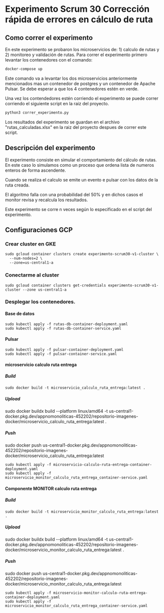 # Experimento Scrum 30 Corrección rápida de errores en cálculo de ruta 

## Como correr el experimento

En este experimento se probaron los microservicios de: 1) calculo de rutas y 2) monitoreo y validación de rutas. Para correr el experimento primero levantar los contenedores con el comando:

```bash
docker-compose up
```

Este comando va a levantar los dos microservicios anteriormente mencionados mas un contenedor de postgres y un contenedor de Apache Pulsar. Se debe esperar a que los 4 contenedores estén en verde.

Una vez los contendedores estén corriendo el experimento se puede correr corriendo el siguiente script en la raiz del proyecto.

```bash
python3 correr_experimento.py
```
Los resultados del experimento se guardan en el archivo "rutas_calculadas.xlsx" en la raiz del proyecto despues de correr este script.

## Descripción del experimento

El experimento consiste en simular el comportamiento del cálculo de rutas. En este caso lo simulamos como un proceso que ordena lista de numeros enteros de forma ascendente.

Cuando se realiza el calculo se emite un evento e pulsar con los datos de la ruta creada.

El algoritmo falla con una probabilidad del 50% y en dichos casos el monitor revisa y recalcula los resultados.

Este experimento se corre n veces según lo especificado en el script del experimento. 

## Configuraciones GCP

### Crear cluster en GKE
```
sudo gcloud container clusters create experimento-scrum30-v1-cluster \
  --num-nodes=2 \
  --zone=us-central1-a
```

### Conectarme al cluster
```
sudo gcloud container clusters get-credentials experimento-scrum30-v1-cluster --zone us-central1-a
```

### Desplegar los contenedores.

#### Base de datos
```
sudo kubectl apply -f rutas-db-container-deployment.yaml
sudo kubectl apply -f rutas-db-container-service.yaml
```

#### Pulsar
```
sudo kubectl apply -f pulsar-container-deployment.yaml
sudo kubectl apply -f pulsar-container-service.yaml
```

#### microservicio calculo ruta entrega

##### Build
```
sudo docker build -t microservicio_calculo_ruta_entrega:latest .
```

##### Upload
sudo docker buildx build --platform linux/amd64 -t us-central1-docker.pkg.dev/appnomonoliticas-452202/repositorio-imagenes-docker/microservicio_calculo_ruta_entrega:latest .

##### Push
sudo docker push us-central1-docker.pkg.dev/appnomonoliticas-452202/repositorio-imagenes-docker/microservicio_calculo_ruta_entrega:latest


```
sudo kubectl apply -f microservicio-calculo-ruta-entrega-container-deployment.yaml
sudo kubectl apply -f microservicio_monitor_calculo_ruta_entrega_container-service.yaml
```

#### Componente MONITOR calculo ruta entrega

##### Build
```
sudo docker build -t microservicio_monitor_calculo_ruta_entrega:latest .
```

##### Upload
sudo docker buildx build --platform linux/amd64 -t us-central1-docker.pkg.dev/appnomonoliticas-452202/repositorio-imagenes-docker/microservicio_monitor_calculo_ruta_entrega:latest .

##### Push
sudo docker push us-central1-docker.pkg.dev/appnomonoliticas-452202/repositorio-imagenes-docker/microservicio_monitor_calculo_ruta_entrega:latest


```
sudo kubectl apply -f microservicio-monitor-calculo-ruta-entrega-container-deployment.yaml
sudo kubectl apply -f microservicio_monitor_calculo_ruta_entrega_container-service.yaml
```
